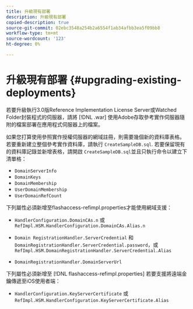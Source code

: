 ```yaml
---
title: 升級現有部署
description: 升級現有部署
copied-description: true
source-git-commit: 02ebc3548a254b2a6554f1ab34afbb3ea5f09bb8
workflow-type: tm+mt
source-wordcount: '123'
ht-degree: 0%

---
```


# 升級現有部署 {#upgrading-existing-deployments}

若要升級執行3.0版Reference Implementation License Server或Watched Folder封裝程式的伺服器，請將 [!DNL .war] 使用Adobe存取參考實作伺服器隨附的檔案部署在應用程式伺服器上的檔案。

如果您打算使用參照實作授權伺服器的網域註冊，則需要幾個新的資料庫表格。 若要重新建立整個參考實作資料庫，請執行 `CreateSampleDB.sql`. 若要保留現有的資料庫記錄並新增表格，請開啟 `CreateSampleDB.sql`並且只執行命令以建立下清單格：

* `DomainServerInfo`
* `DomainKeys`
* `DomainMembership`
* `UserDomainMembership`
* `UserDomainRefCount`

下列屬性必須新增至flashaccess-refimpl.properties才能使用網域支援：

* `HandlerConfiguration.DomainCAs.n` 或 `RefImpl.HSM.HandlerConfiguration.DomainCAs.Alias.n`

* `Domain RegistrationHandler.ServerCredential` 和 `DomainRegistrationHandler.ServerCredential.password`，或 `RefImpl.HSM.DomainRegistrationHandler.ServerCredential.Alias`

* `DomainRegistrationHandler.DomainServerUrl`

下列屬性必須新增至 [!DNL flashaccess-refimpl.properties] 若要支援將遠端金鑰傳遞至iOS使用者端：

* `HandlerConfiguration.KeyServerCertificate` 或 `RefImpl.HSM.HandlerConfiguration.KeyServerCertificate.Alias`
